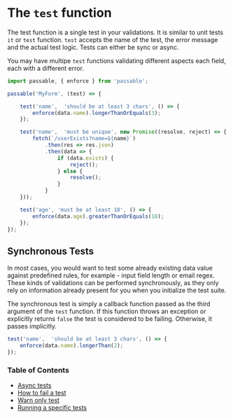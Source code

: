 # The `test` function
The test function is a single test in your validations. It is similar to unit tests `it` or `test` function. `test` accepts the name of the test, the error message and the actual test logic. Tests can either be sync or async.

You may have multipe `test` functions validating different aspects each field, each with a different error.

```js
import passable, { enforce } from 'passable';

passable('MyForm', (test) => {

    test('name',  'should be at least 3 chars', () => {
        enforce(data.name).longerThanOrEquals(3);
    });

    test('name',  'must be unique', new Promise((resolve, reject) => {
        fetch(`/userExists?name=${name}`)
            .then(res => res.json)
            .then(data => {
                if (data.exists) {
                    reject();
                } else {
                    resolve();
                }
            }
    }));

    test('age', 'must be at least 18', () => {
        enforce(data.age).greaterThanOrEquals(18);
    });
});
```

## Synchronous Tests
In most cases, you would want to test some already existing data value against predefined rules, for example - input field length or email regex. These kinds of validations can be performed synchronously, as they only rely on information already present for you when you initialize the test suite.

The synchronous test is simply a callback function passed as the third argument of the `test` function. If this function throws an exception or explicitly returns `false` the test is considered to be failing. Otherwise, it passes implicitly.

```js
test('name',  'should be at least 3 chars', () => {
    enforce(data.name).longerThan(2);
});
```

### Table of Contents
* [Async tests](./async.md)
* [How to fail a test](./how_to_fail.md)
* [Warn only test](./warn_only_tests.md)
* [Running a specific tests](./specific.md)
